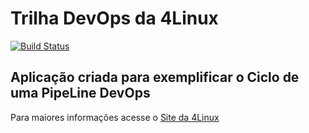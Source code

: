 # Trilha DevOps da 4Linux

<!-- Altere a Flag abaixo com sua URL do Travis -->
[![Build Status](https://travis-ci.org/joaopgioio/DevOpsLab-HelloWorld.svg?branch=master)](https://travis-ci.org/joaopgioio/DevOpsLab-HelloWorld)

## Aplicação criada para exemplificar o Ciclo de uma PipeLine DevOps


Para maiores informações acesse o [Site da 4Linux](https://www.4linux.com.br/cursos/devops)
